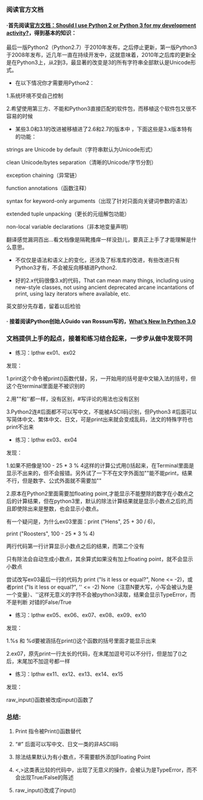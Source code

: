 ### 阅读官方文档

#### ·首先阅读[官方文档：Should I use Python 2 or Python 3 for my development activity?](https://wiki.python.org/moin/Python2orPython3)，得到基本的知识：

最后一版Python2（Python2.7）于2010年发布，之后停止更新，第一版Python3于2008年发布，近几年一直在持续开发中，这就意味着，2010年之后库的更新全是在Python3上，从2到3，最显著的改变是3的所有字符串全部默认是Unicode形式。

* 在以下情况你才需要用Python2：

1.系统环境不受自己控制

2.希望使用第三方、不能和Python3直接匹配的软件包，而移植这个软件包又很不容易的时候

* 某些3.0和3.1的改进被移植进了2.6和2.7的版本中 ，下面这些是3.x版本特有的功能：

strings are Unicode by default（字符串默认为Unicode形式）

clean Unicode/bytes separation（清晰的Unicode/字节分割）

exception chaining（异常链）

function annotations（函数注释）

syntax for keyword-only arguments（出现了针对只面向关键词参数的语法）

extended tuple unpacking（更长的元组解包功能）

non-local variable declarations（非本地变量声明）

翻译感觉漏洞百出...看文档像是隔靴搔痒一样没劲儿，要真正上手了才能理解是什么意思。

* 不仅仅是语法和语义上的变化，还涉及了标准库的改进，有些改进只有Python3才有，不会被反向移植进Python2.

* 好的2.x代码很像3.x的代码，That can mean many things, including using new-style classes, not using ancient deprecated arcane incantations of print, using lazy iterators where available, etc.

英文部分先存着，留着以后检验

#### · 接着阅读Python创始人Guido van Rossum写的，[What’s New In Python 3.0](https://docs.python.org/3/whatsnew/3.0.html)

### 文档提供上手的起点，接着和练习结合起来，一步步从做中发现不同

* 练习：lpthw ex01、ex02

发现：

1.print这个命令被print\(\)函数代替，另，一开始用的括号是中文输入法的括号，但这个在terminal里面是不被识别的

2.用""和''都一样，没有区别，\#写评论的用法也没有区别

3.Python2连\#后面都不可以写中文，不能被ASCII码识别，但Python3 \#后面可以写简体中文、繁体中文、日文，可是print出来就会变成乱码，法文的特殊字符也print不出来

* 练习：lpthw ex03、ex04

发现：

1.如果不把像是100 - 25 \* 3 % 4这样的计算公式用\(\)括起来，在Terminal里面是显示不出来的，但不会报错。另外试了一下不在文字外面加""能不能print，结果不行，但是数字、公式外面就不需要加""

2.原本在Python2里面需要加floating point,才能显示不能整除的数字在小数点之后的计算结果，但在python3里，默认的除法计算结果就是显示小数点之后的,而且即使除出来是整数，也会显示小数点。

有一个疑问是，为什么ex03里面：print \("Hens", 25 + 30 / 6\)，

print \("Roosters", 100 - 25 \* 3 % 4\)

两行代码第一行计算显示小数点之后的结果，而第二个没有

只有除法会自动生成小数点，其余算式如果没有加上floating point，就不会显示小数点

尝试改写ex03最后一行的代码为 print \("Is it less or equal?", None &lt;= -2\)，或者print \("Is it less or equal?", '' &lt;= -2\) None（注意N要大写，小写会被认为是一个变量）、''这样无意义的字符不会被python3读取，结果会显示TypeError，而不是判断 对错的False/True

* 练习：lpthw ex05、ex06、ex07、ex08、ex09、ex10

发现：

1.%s 和 %d要被涵括在print\(\)这个函数的括号里面才能显示出来

2.ex07，原先print一行太长的代码，在末尾加逗号可以不分行，但是加了\(\)之后，末尾加不加逗号都一样

* 练习：lpthw ex11、ex12、ex13、ex14、ex15

发现：

raw\_input\(\)函数被改成input\(\)函数了

### 总结:

1. Print 指令被Print\(\)函数替代

2. “\#” 后面可以写中文、日文一类的非ASCII码

3. 除法结果默认为有小数点，不需要额外添加Floating Point

4. &lt;,&gt;这类表比较的代码中，出现了无意义的操作，会被认为是TypeError，而不会出现True/False的陈述

5. raw\_input\(\)改成了input\(\)



